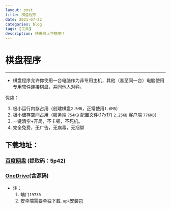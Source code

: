 ```yaml
---
layout: post
title: 棋盘程序
date: 2021-07-22
categories: blog
tags: [工具]
description: 快来线上下棋吧！
---
```


# 棋盘程序
---
* 棋盘程序允许你使用一台电脑作为非专用主机，其他（甚至同一台）电脑使用专用软件连接棋盘，并同他人对弈。

优势：
1. 极小运行内存占用（创建棋盘`2.5MB`，正常使用`1.6MB`）
2. 极小储存空间占用（服务端 `754KB`  配置文件(17x17) `2.25KB`  客户端 `776KB`）
3. 一键清空+开局，不卡顿，不死机。
4. 完全免费，无广告，无病毒，无捆绑


## 下载地址：
### [百度网盘](https://pan.baidu.com/s/1fWdPJcaUHlgugnI9MgAJfA#5p42) (提取码：5p42)
### [OneDrive](https://1drv.ms/u/s!AhI9oH6jEjxKgdFz-gQmhGDVSy_eFg?e=8HcXoY)(含源码)

* 注：
   1. 端口`19730`
   2. 安卓端需要单独下载`.apk`安装包